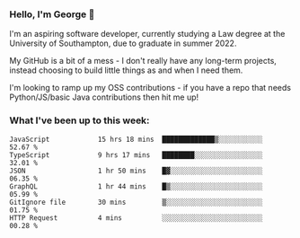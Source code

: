 ### Hello, I'm George 👋

I'm an aspiring software developer, currently studying a Law degree at the University of Southampton, due to graduate in summer 2022. 

My GitHub is a bit of a mess - I don't really have any long-term projects, instead choosing to build little things as and when I need them.

I'm looking to ramp up my OSS contributions - if you have a repo that needs Python/JS/basic Java contributions then hit me up!

<!--
**georgegebbett/georgegebbett** is a ✨ _special_ ✨ repository because its `README.md` (this file) appears on your GitHub profile.

Here are some ideas to get you started:

- 🔭 I’m currently working on ...
- 🌱 I’m currently learning ...
- 👯 I’m looking to collaborate on ...
- 🤔 I’m looking for help with ...
- 💬 Ask me about ...
- 📫 How to reach me: ...
- 😄 Pronouns: ...
- ⚡ Fun fact: ...
-->

### What I've been up to this week:
<!--START_SECTION:waka-->

```text
JavaScript            15 hrs 18 mins  █████████████▒░░░░░░░░░░░   52.67 %
TypeScript            9 hrs 17 mins   ████████░░░░░░░░░░░░░░░░░   32.01 %
JSON                  1 hr 50 mins    █▓░░░░░░░░░░░░░░░░░░░░░░░   06.35 %
GraphQL               1 hr 44 mins    █▒░░░░░░░░░░░░░░░░░░░░░░░   05.99 %
GitIgnore file        30 mins         ▒░░░░░░░░░░░░░░░░░░░░░░░░   01.75 %
HTTP Request          4 mins          ░░░░░░░░░░░░░░░░░░░░░░░░░   00.28 %
```

<!--END_SECTION:waka-->
